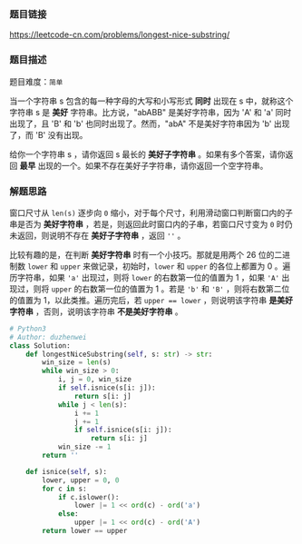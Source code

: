 ### 题目链接
https://leetcode-cn.com/problems/longest-nice-substring/

### 题目描述
题目难度：```简单```

当一个字符串 s 包含的每一种字母的大写和小写形式 **同时** 出现在 s 中，就称这个字符串 s 是 **美好** 字符串。比方说，"abABB" 是美好字符串，因为 'A' 和 'a' 同时出现了，且 'B' 和 'b' 也同时出现了。然而，"abA" 不是美好字符串因为 'b' 出现了，而 'B' 没有出现。

给你一个字符串 s ，请你返回 s 最长的 **美好子字符串** 。如果有多个答案，请你返回 **最早** 出现的一个。如果不存在美好子字符串，请你返回一个空字符串。

### 解题思路
窗口尺寸从 ```len(s)``` 逐步向 ```0``` 缩小，对于每个尺寸，利用滑动窗口判断窗口内的子串是否为 **美好字符串** ，若是，则返回此时窗口内的子串，若窗口尺寸变为 ```0``` 时仍未返回，则说明不存在 **美好子字符串** ，返回 ```''``` 。

比较有趣的是，在判断 **美好字符串** 时有一个小技巧。那就是用两个 26 位的二进制数 ```lower``` 和 ```upper``` 来做记录，初始时，```lower``` 和 ```upper``` 的各位上都置为 0 。遍历字符串，如果 ```'a'``` 出现过，则将 ```lower``` 的右数第一位的值置为 1 ，如果 ```'A'``` 出现过，则将 ```upper``` 的右数第一位的值置为 1 。若是 ```'b'``` 和 ```'B'``` ，则将右数第二位的值置为 1，以此类推。遍历完后，若 ```upper == lower``` ，则说明该字符串 **是美好字符串** ，否则，说明该字符串 **不是美好字符串** 。

```python
# Python3
# Author: duzhenwei
class Solution:
    def longestNiceSubstring(self, s: str) -> str:
        win_size = len(s)
        while win_size > 0:
            i, j = 0, win_size
            if self.isnice(s[i: j]):
                return s[i: j]
            while j < len(s):
                i += 1
                j += 1
                if self.isnice(s[i: j]):
                    return s[i: j]
            win_size -= 1
        return ''

    def isnice(self, s):
        lower, upper = 0, 0
        for c in s:
            if c.islower():
                lower |= 1 << ord(c) - ord('a')
            else:
                upper |= 1 << ord(c) - ord('A')
        return lower == upper
```